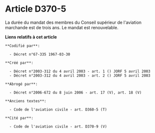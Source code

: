 # Article D370-5

La durée du mandat des membres du Conseil supérieur de l'aviation marchande est de trois ans. Le mandat est renouvelable.

**Liens relatifs à cet article**

	**Codifié par**:

	  - Décret n°67-335 1967-03-30

	**Créé par**:

	  - Décret n°2003-312 du 4 avril 2003 - art. 1 () JORF 5 avril 2003
	  - Décret n°2003-312 du 4 avril 2003 - art. 2 () JORF 5 avril 2003

	**Abrogé par**:

	  - Décret n°2006-672 du 8 juin 2006 - art. 17 (V), art. 18 (V)

	**Anciens textes**:

	  - Code de l'aviation civile - art. D360-5 (T)

	**Cité par**:

	  - Code de l'aviation civile - art. D370-9 (V)
